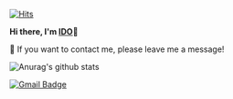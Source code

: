 
[![Hits](https://hits.seeyoufarm.com/api/count/incr/badge.svg?url=https%3A%2F%2Fgithub.com%2FBYUNSUJUNG&count_bg=%2398BBFF&title_bg=%2300FFAE&icon=protocols-dot-io.svg&icon_color=%23000000&title=hits&edge_flat=false)](https://hits.seeyoufarm.com)

**Hi there, I'm [IDO](https://github.com/IDOSTUDIOID)🌱**

💬 If you want to contact me, please leave me a message! 

![Anurag's github stats](https://github-readme-stats.vercel.app/api?username=IDOSTUDIO&show_icons=true&theme=blueberry)
	
  [![Gmail Badge](https://img.shields.io/badge/Gmail-d14836?style=flat-square&logo=Gmail&logoColor=white&link=mailto:idostudioid@gmail.com)](mailto:pyup592@gmail.com)
	
  
<!--
**BYUNSUJUNG/BYUNSUJUNG** is a ✨ _special_ ✨ repository because its `README.md` (this file) appears on your GitHub profile.

Here are some ideas to get you started:

- 🔭 I’m currently working on ...
- 🌱 I’m currently learning ...
- 👯 I’m looking to collaborate on ...
- 🤔 I’m looking for help with ...
- 💬 Ask me about ...
- 📫 How to reach me: ...
- 😄 Pronouns: ...
- ⚡ Fun fact: ...
-->
